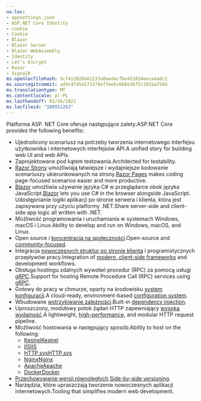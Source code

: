 ```yaml
---
no-loc:
- appsettings.json
- ASP.NET Core Identity
- cookie
- Cookie
- Blazor
- Blazor Server
- Blazor WebAssembly
- Identity
- Let's Encrypt
- Razor
- SignalR
ms.openlocfilehash: 5c7412028a81233a0aedacfbe451014eeca4adc1
ms.sourcegitcommit: a49c47d5a573379effee5c6b6e36f5c302aa756b
ms.translationtype: MT
ms.contentlocale: pl-PL
ms.lasthandoff: 02/16/2021
ms.locfileid: "100551263"
---
```

<span data-ttu-id="b42e7-101">Platforma ASP. NET Core oferuje następujące zalety:</span><span class="sxs-lookup"><span data-stu-id="b42e7-101">ASP.NET Core provides the following benefits:</span></span>

* <span data-ttu-id="b42e7-102">Ujednolicony scenariusz na potrzeby tworzenia internetowego interfejsu użytkownika i internetowych interfejsów API.</span><span class="sxs-lookup"><span data-stu-id="b42e7-102">A unified story for building web UI and web APIs.</span></span>
* <span data-ttu-id="b42e7-103">Zaprojektowane pod kątem testowania.</span><span class="sxs-lookup"><span data-stu-id="b42e7-103">Architected for testability.</span></span>
* <span data-ttu-id="b42e7-104">[ Razor Strony](xref:razor-pages/index) umożliwiają łatwiejsze i wydajniejsze kodowanie scenariuszy ukierunkowanych na strony.</span><span class="sxs-lookup"><span data-stu-id="b42e7-104">[Razor Pages](xref:razor-pages/index) makes coding page-focused scenarios easier and more productive.</span></span>
* <span data-ttu-id="b42e7-105">[Blazor](xref:blazor/index) umożliwia używanie języka C# w przeglądarce obok języka JavaScript.</span><span class="sxs-lookup"><span data-stu-id="b42e7-105">[Blazor](xref:blazor/index) lets you use C# in the browser alongside JavaScript.</span></span> <span data-ttu-id="b42e7-106">Udostępnianie logiki aplikacji po stronie serwera i klienta, która jest zapisywana przy użyciu platformy .NET.</span><span class="sxs-lookup"><span data-stu-id="b42e7-106">Share server-side and client-side app logic all written with .NET.</span></span>
* <span data-ttu-id="b42e7-107">Możliwość programowania i uruchamiania w systemach Windows, macOS i Linux.</span><span class="sxs-lookup"><span data-stu-id="b42e7-107">Ability to develop and run on Windows, macOS, and Linux.</span></span>
* <span data-ttu-id="b42e7-108">Open source i [koncentracja na społeczności](https://live.asp.net/).</span><span class="sxs-lookup"><span data-stu-id="b42e7-108">Open-source and [community-focused](https://live.asp.net/).</span></span>
* <span data-ttu-id="b42e7-109">Integracja [nowoczesnych struktur po stronie klienta](xref:blazor/index) i programistycznych przepływów pracy.</span><span class="sxs-lookup"><span data-stu-id="b42e7-109">Integration of [modern, client-side frameworks](xref:blazor/index) and development workflows.</span></span>
* <span data-ttu-id="b42e7-110">Obsługa hostingu zdalnych wywołań procedur (RPC) za pomocą usługi [gRPC](xref:grpc/index).</span><span class="sxs-lookup"><span data-stu-id="b42e7-110">Support for hosting Remote Procedure Call (RPC) services using [gRPC](xref:grpc/index).</span></span>
* <span data-ttu-id="b42e7-111">Gotowy do pracy w chmurze, oparty na środowisku [system konfiguracji](xref:fundamentals/configuration/index).</span><span class="sxs-lookup"><span data-stu-id="b42e7-111">A cloud-ready, environment-based [configuration system](xref:fundamentals/configuration/index).</span></span>
* <span data-ttu-id="b42e7-112">Wbudowane [wstrzykiwanie zależności](xref:fundamentals/dependency-injection).</span><span class="sxs-lookup"><span data-stu-id="b42e7-112">Built-in [dependency injection](xref:fundamentals/dependency-injection).</span></span>
* <span data-ttu-id="b42e7-113">Uproszczony, modułowy potok żądań HTTP zapewniający [wysoką wydajność](https://github.com/aspnet/benchmarks).</span><span class="sxs-lookup"><span data-stu-id="b42e7-113">A lightweight, [high-performance](https://github.com/aspnet/benchmarks), and modular HTTP request pipeline.</span></span>
* <span data-ttu-id="b42e7-114">Możliwość hostowania w następujący sposób:</span><span class="sxs-lookup"><span data-stu-id="b42e7-114">Ability to host on the following:</span></span>
  * [<span data-ttu-id="b42e7-115">Kestrel</span><span class="sxs-lookup"><span data-stu-id="b42e7-115">Kestrel</span></span>](xref:fundamentals/servers/kestrel)
  * [<span data-ttu-id="b42e7-116">IIS</span><span class="sxs-lookup"><span data-stu-id="b42e7-116">IIS</span></span>](xref:host-and-deploy/iis/index)
  * [<span data-ttu-id="b42e7-117">HTTP.sys</span><span class="sxs-lookup"><span data-stu-id="b42e7-117">HTTP.sys</span></span>](xref:fundamentals/servers/httpsys)
  * [<span data-ttu-id="b42e7-118">Nginx</span><span class="sxs-lookup"><span data-stu-id="b42e7-118">Nginx</span></span>](xref:host-and-deploy/linux-nginx)
  * [<span data-ttu-id="b42e7-119">Apache</span><span class="sxs-lookup"><span data-stu-id="b42e7-119">Apache</span></span>](xref:host-and-deploy/linux-apache)
  * [<span data-ttu-id="b42e7-120">Docker</span><span class="sxs-lookup"><span data-stu-id="b42e7-120">Docker</span></span>](xref:host-and-deploy/docker/index)
* <span data-ttu-id="b42e7-121">[Przechowywanie wersji równoległych](/dotnet/standard/choosing-core-framework-server#side-by-side-net-versions-per-application-level).</span><span class="sxs-lookup"><span data-stu-id="b42e7-121">[Side-by-side versioning](/dotnet/standard/choosing-core-framework-server#side-by-side-net-versions-per-application-level).</span></span>
* <span data-ttu-id="b42e7-122">Narzędzia, które upraszczają tworzenie nowoczesnych aplikacji internetowych.</span><span class="sxs-lookup"><span data-stu-id="b42e7-122">Tooling that simplifies modern web development.</span></span>
